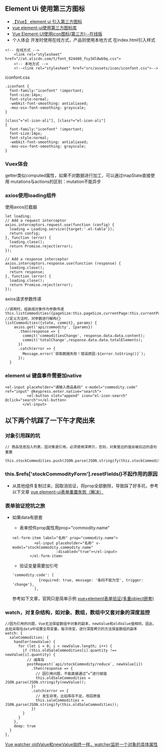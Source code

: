 ## Element Ui 使用第三方图标
  - [【Vue】 element ui 引入第三方图标](https://blog.csdn.net/b376924098/article/details/78286880)
  - [vue element-ui使用第三方图标库](https://www.cnblogs.com/zhengao/p/8480192.html)
  - [Vue Element-UI使用icon图标(第三方)--在线版](https://www.jianshu.com/p/8379597e3f97)
  - 个人体会
  开发时使用在线方式，产品则使用本地方式
  在index.html引入样式
  ```
  <!-- 在线方式 -->
      <link rel="stylesheet" href="//at.alicdn.com/t/font_924480_fsy3dl8wb9q.css">
      <!-- 本地方式 -->
      <!--<link rel="stylesheet" href="src/assets/icon/iconfont.css">-->
  ```
  iconfont.css
  ```
  .iconfont {
    font-family:"iconfont" !important;
    font-size:14px;
    font-style:normal;
    -webkit-font-smoothing: antialiased;
    -moz-osx-font-smoothing: grayscale;
  }

  [class^="el-icon-ali"], [class*="el-icon-ali"]
  {
    font-family:"iconfont" !important;
    font-size:14px;
    font-style:normal;
    -webkit-font-smoothing: antialiased;
    -moz-osx-font-smoothing: grayscale;
  }
  ```
### Vuex体会
getter类似computed属性，如果不对数据进行加工，可以通过mapState直接使用
mutations与actions的区别：mutation不能异步

### axios使用loading组件
使用axios拦截器
```
let loading;
// Add a request interceptor
axios.interceptors.request.use(function (config) {
  loading = Loading.service({target:'.el-table'});
  return config;
}, function (error) {
  loading.close();
  return Promise.reject(error);
});

// Add a response interceptor
axios.interceptors.response.use(function (response) {
  loading.close();
  return response;
}, function (error) {
  loading.close();
  return Promise.reject(error);
});
```
axios请求参数传递
```
//调用时，组装成对象作为参数传递
this.listCommodities({pageSize:this.pageSize,currentPage:this.currentPage})
//定义方法时，对参数进行解构{}
listCommodities({state, commit}, params) {
    axios.get('api/commodity', {params})
      .then(response => {
        commit('commoditiesChange', response.data.data.content);
        commit('totalChange',response.data.data.totalElements);
      })
      .catch(error => {
        Message.error(`获取数据失败！错误原因:${error.toString()}`);
      });
  }
```

### element ui 键盘事件需要加native
```
<el-input placeholder="请输入商品条码" v-model="commodity.code" ref="input" @keypress.enter.native="search">
          <el-button slot="append" icon="el-icon-search" @click="search"></el-button>
        </el-input>
```
## 以下两个坑踩了一下午才爬出来
### 对象引用踩的坑
```
// 商品信息加入列表，因对象是引用，必须使用深拷贝，否则，对象里边的值会被后边的语句重置
  this.stockCommodities.push(JSON.parse(JSON.stringify(this.stockCommodity)));
```
### this.$refs['stockCommodityForm'].resetFields()不起作用的原因
- 从其他组件复制过来，因取消验证，将prop全部删除，导致踩了好多坑，参考以下文章
[vue element-ui表单重置失败（解决）](https://blog.csdn.net/menglinjie/article/details/81127712)

### 表单验证挖坑之旅
- 如果data有嵌套
    - 表单控件prop属性用prop="commodity.name"
    ```
    <el-form-item label="名称" prop="commodity.name">
              <el-input placeholder="名称" v-model="stockCommodity.commodity.name"
                        :disabled="true"></el-input>
            </el-form-item>
    ```

    - 验证变量需要加引号
    ```
    'commodity.code': [
                {required: true, message: '条码不能为空', trigger: 'change'},
              ],
    ```
    参考如下文章，官网只是简单示例
    [vue+element表单验证(多重object嵌套)](https://blog.csdn.net/yytoo2/article/details/82626219)

### watch，对复杂结构，如对象、数组，数组中又套对象的深度监控
```
//因为引用的问题，Vue无法保留数组中对象的副本，newValue和oldValue值相同，因此，此处采取在data中设置全局变量，每次改变，进行深度拷贝的方法保留数组的副本
watch: {
  saleCommodities: {
    handler(newValue) {
      for (let i = 0; i < newValue.length; i++) {
        if (this.oldSaleCommodities[i].quantity !== newValue[i].quantity) {
          // 减库存
          postRequest(`api/stockCommodity/reduce`, newValue[i])
            .then(response => {
              // 因引用问题，不能直接通过“=”进行赋值
              this.oldSaleCommodities = JSON.parse(JSON.stringify(newValue));
            })
            .catch(error => {
              // 发生异常，比如库存不足，改回原值
              this.saleCommodities = JSON.parse(JSON.stringify(this.oldSaleCommodities));
            })
        }
      }
    },
    deep: true
  }
},
```
[Vue watcher oldValue和newValue始终一样，watcher监听一个对象的具体属性](https://www.w2le.com/p/108)
    

